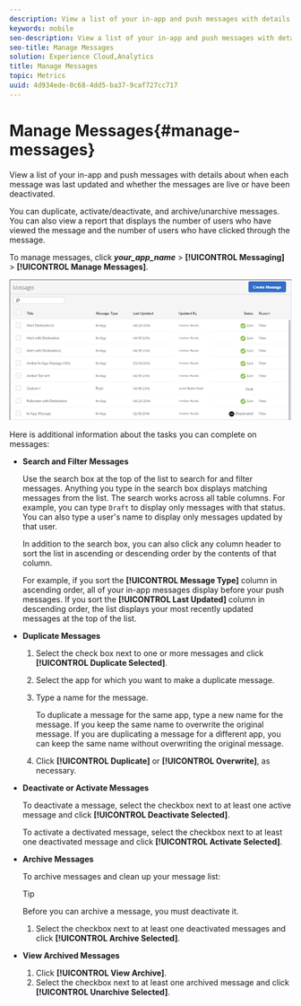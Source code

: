 ```yaml
---
description: View a list of your in-app and push messages with details about when each message was last updated and whether the messages are live or deactivated.
keywords: mobile
seo-description: View a list of your in-app and push messages with details about when each message was last updated and whether the messages are live or deactivated.
seo-title: Manage Messages
solution: Experience Cloud,Analytics
title: Manage Messages
topic: Metrics
uuid: 4d934ede-0c68-4dd5-ba37-9caf727cc717
---
```


# Manage Messages{#manage-messages}

View a list of your in-app and push messages with details about when each message was last updated and whether the messages are live or have been deactivated.

You can duplicate, activate/deactivate, and archive/unarchive messages. You can also view a report that displays the number of users who have viewed the message and the number of users who have clicked through the message.

To manage messages, click ***your_app_name*** > **[!UICONTROL Messaging]** > **[!UICONTROL Manage Messages]**.

![](assets/manage_messages.png)

Here is additional information about the tasks you can complete on messages:

* **Search and Filter Messages** 

    Use the search box at the top of the list to search for and filter messages. Anything you type in the search box displays matching messages from the list. The search works across all table columns. For example, you can type `Draft` to display only messages with that status. You can also type a user's name to display only messages updated by that user.

    In addition to the search box, you can also click any column header to sort the list in ascending or descending order by the contents of that column.

    For example, if you sort the **[!UICONTROL Message Type]** column in ascending order, all of your in-app messages display before your push messages. If you sort the **[!UICONTROL Last Updated]** column in descending order, the list displays your most recently updated messages at the top of the list.

* **Duplicate Messages** 

    1. Select the check box next to one or more messages and click **[!UICONTROL Duplicate Selected]**. 
    1. Select the app for which you want to make a duplicate message. 
    1. Type a name for the message.

        To duplicate a message for the same app, type a new name for the message. If you keep the same name to overwrite the original message. If you are duplicating a message for a different app, you can keep the same name without overwriting the original message. 

    1. Click **[!UICONTROL Duplicate]** or **[!UICONTROL Overwrite]**, as necessary.

* **Deactivate or Activate Messages** 

    To deactivate a message, select the checkbox next to at least one active message and click **[!UICONTROL Deactivate Selected]**.

    To activate a dectivated message, select the checkbox next to at least one deactivated message and click **[!UICONTROL Activate Selected]**.

* **Archive Messages** 

    To archive messages and clean up your message list:

    >[!TIP]
    >
    >Before you can archive a message, you must deactivate it.

    1. Select the checkbox next to at least one deactivated messages and click **[!UICONTROL Archive Selected]**.

* **View Archived Messages** 

    1. Click **[!UICONTROL View Archive]**. 
    1. Select the checkbox next to at least one archived message and click **[!UICONTROL Unarchive Selected]**.

